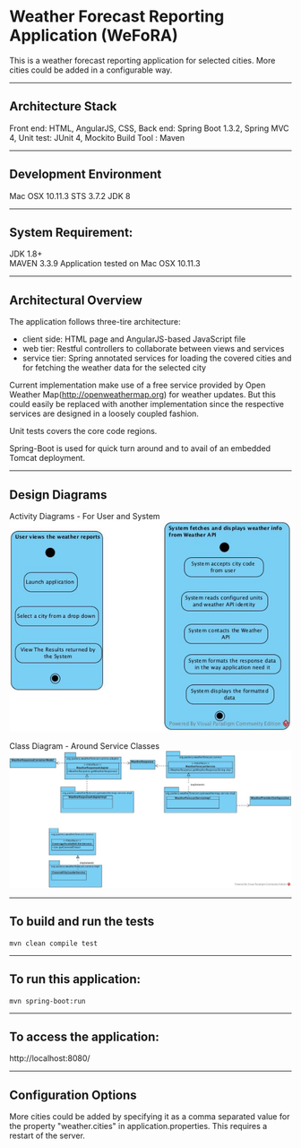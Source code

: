 # Weather Forecast Reporting Application (WeFoRA)
This is a weather forecast reporting application for selected cities. More cities could be added in a configurable way.

------------------------------------
Architecture Stack
------------------------------------
Front end: HTML, AngularJS, CSS, 
Back end: Spring Boot 1.3.2, Spring MVC 4,
Unit test: JUnit 4, Mockito
Build Tool : Maven

---------------------------------
Development Environment
------------------------------------
Mac OSX 10.11.3
STS 3.7.2
JDK 8

------------------------------------
System Requirement:
------------------------------------
JDK 1.8+  
MAVEN 3.3.9
Application tested on Mac OSX 10.11.3  


------------------------------------
Architectural Overview
------------------------------------

The application follows three-tire architecture:

* client side: HTML page and AngularJS-based JavaScript file
* web tier: Restful controllers to collaborate between views and services
* service tier: Spring annotated services for loading the covered cities and for fetching the weather data for the selected city

Current implementation make use of a free service provided by Open Weather Map(http://openweathermap.org) for weather updates. But this could easily be replaced with another
implementation since the respective services are designed in a loosely coupled fashion.

Unit tests covers the core code regions.

Spring-Boot is used for quick turn around and to avail of an embedded Tomcat deployment.

------------------------------------
Design Diagrams
------------------------------------
Activity Diagrams - For User and System
![Image of Activity Diagram](ActivityDiagramFromUserAndSystem.jpg)

Class Diagram - Around Service Classes
![Image of Class Diagram](ClassDiagramsAroundServiceClasses.jpg)


------------------------------------
To build and run the tests
------------------------------------
```
mvn clean compile test
```
------------------------------------
To run this application:
------------------------------------
```
mvn spring-boot:run
```
------------------------------------
To access the application:
------------------------------------
http://localhost:8080/

-------------------------
Configuration Options
-------------------------
More cities could be added by specifying it as a comma separated value for the property "weather.cities" in application.properties. This requires a restart of the server.
